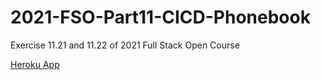 # 2021-FSO-Part11-CICD-Phonebook
Exercise 11.21 and 11.22 of 2021 Full Stack Open Course

[Heroku App](https://evening-savannah-56311.herokuapp.com/)
